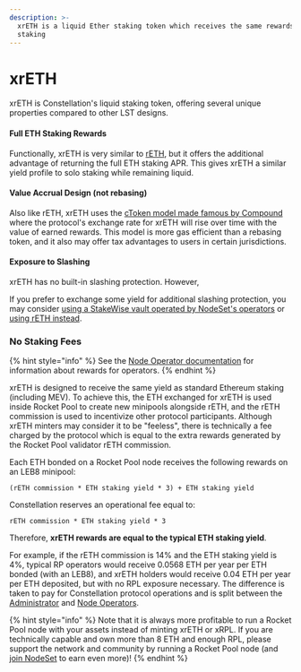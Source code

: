 ```yaml
---
description: >-
  xrETH is a liquid Ether staking token which receives the same rewards as solo
  staking
---
```


# xrETH

xrETH is Constellation's liquid staking token, offering several unique properties compared to other LST designs.

#### Full ETH Staking Rewards

Functionally, xrETH is very similar to [rETH](https://docs.rocketpool.net/guides/staking/overview#the-reth-token), but it offers the additional advantage of returning the full ETH staking APR. This gives xrETH a similar yield profile to solo staking while remaining liquid.

#### Value Accrual Design (not rebasing)

Also like rETH, xrETH uses the [cToken model made famous by Compound](https://docs.compound.finance/v2/ctokens/) where the protocol's  exchange rate for xrETH will rise over time with the value of earned rewards. This model is more gas efficient than a rebasing token, and it also may offer tax advantages to users in certain jurisdictions.

#### **Exposure to Slashing**

xrETH has no built-in slashing protection. However,&#x20;

If you prefer to exchange some yield for additional slashing protection, you may consider [using a StakeWise vault operated by NodeSet's operators](broken-reference) or [using rETH instead](https://stake.rocketpool.net/).

### No Staking Fees

{% hint style="info" %}
See the [Node Operator documentation](node-operators.md#node-operator-rewards) for information about rewards for operators.
{% endhint %}

xrETH is designed to receive the same yield as standard Ethereum staking (including MEV). To achieve this, the ETH exchanged for xrETH is used inside Rocket Pool to create new minipools alongside rETH, and the rETH commission is used to incentivize other protocol participants. Although xrETH minters may consider it to be "feeless", there is technically a fee charged by the protocol which is equal to the extra rewards generated by the Rocket Pool validator rETH commission.

Each ETH bonded on a Rocket Pool node receives the following rewards on an LEB8 minipool:

`(rETH commission * ETH staking yield * 3) + ETH staking yield`

Constellation reserves an operational fee equal to:

`rETH commission * ETH staking yield * 3`

Therefore, **xrETH rewards are equal to the typical ETH staking yield**.

For example, if the rETH commission is 14% and the ETH staking yield is 4%, typical RP operators would receive 0.0568 ETH per year per ETH bonded (with an LEB8), and xrETH holders would receive 0.04 ETH per year per ETH deposited, but with no RPL exposure necessary. The difference is taken to pay for Constellation protocol operations and is split between the [Administrator](administrator.md) and [Node Operators](node-operators.md).

{% hint style="info" %}
Note that it is always more profitable to run a Rocket Pool node with your assets instead of minting xrETH or xRPL. If you are technically capable and own more than 8 ETH and enough RPL, please support the network and community by running a Rocket Pool node (and [join NodeSet](https://nodeset.io/join) to earn even more)!
{% endhint %}
